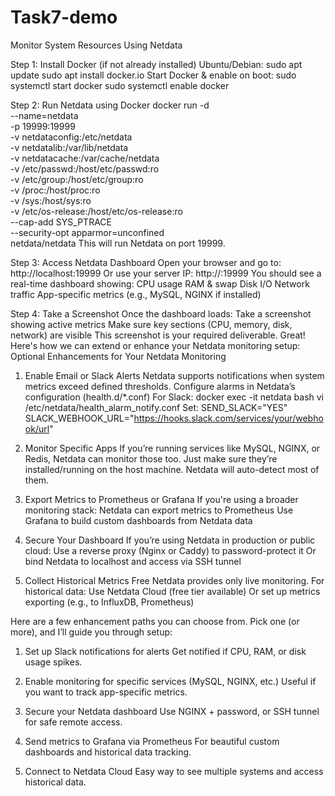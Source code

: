 # Task7-demo
Monitor System Resources Using Netdata


Step 1: Install Docker (if not already installed)
Ubuntu/Debian:
sudo apt update
sudo apt install docker.io
Start Docker & enable on boot:
sudo systemctl start docker
sudo systemctl enable docker


Step 2: Run Netdata using Docker
docker run -d \
  --name=netdata \
  -p 19999:19999 \
  -v netdataconfig:/etc/netdata \
  -v netdatalib:/var/lib/netdata \
  -v netdatacache:/var/cache/netdata \
  -v /etc/passwd:/host/etc/passwd:ro \
  -v /etc/group:/host/etc/group:ro \
  -v /proc:/host/proc:ro \
  -v /sys:/host/sys:ro \
  -v /etc/os-release:/host/etc/os-release:ro \
  --cap-add SYS_PTRACE \
  --security-opt apparmor=unconfined \
  netdata/netdata
This will run Netdata on port 19999.


Step 3: Access Netdata Dashboard
Open your browser and go to:
http://localhost:19999
Or use your server IP:
http://<your-server-ip>:19999
You should see a real-time dashboard showing:
CPU usage
RAM & swap
Disk I/O
Network traffic
App-specific metrics (e.g., MySQL, NGINX if installed)


Step 4: Take a Screenshot
Once the dashboard loads:
Take a screenshot showing active metrics
Make sure key sections (CPU, memory, disk, network) are visible
This screenshot is your required deliverable.
Great! Here's how we can extend or enhance your Netdata monitoring setup:
Optional Enhancements for Your Netdata Monitoring

1. Enable Email or Slack Alerts
Netdata supports notifications when system metrics exceed defined thresholds.
Configure alarms in Netdata’s configuration (health.d/*.conf)
For Slack:
docker exec -it netdata bash
vi /etc/netdata/health_alarm_notify.conf
Set:
SEND_SLACK="YES"
SLACK_WEBHOOK_URL="https://hooks.slack.com/services/your/webhook/url"

2. Monitor Specific Apps
If you’re running services like MySQL, NGINX, or Redis, Netdata can monitor those too.
Just make sure they’re installed/running on the host machine. Netdata will auto-detect most of them.

3. Export Metrics to Prometheus or Grafana
If you're using a broader monitoring stack:
Netdata can export metrics to Prometheus
Use Grafana to build custom dashboards from Netdata data

4. Secure Your Dashboard
If you’re using Netdata in production or public cloud:
Use a reverse proxy (Nginx or Caddy) to password-protect it
Or bind Netdata to localhost and access via SSH tunnel

5. Collect Historical Metrics
Free Netdata provides only live monitoring. For historical data:
Use Netdata Cloud (free tier available)
Or set up metrics exporting (e.g., to InfluxDB, Prometheus)

 Here are a few enhancement paths you can choose from. Pick one (or more), and I’ll guide you through setup:
1. Set up Slack notifications for alerts
Get notified if CPU, RAM, or disk usage spikes.

2. Enable monitoring for specific services (MySQL, NGINX, etc.)
Useful if you want to track app-specific metrics.

3. Secure your Netdata dashboard
Use NGINX + password, or SSH tunnel for safe remote access.

4. Send metrics to Grafana via Prometheus
For beautiful custom dashboards and historical data tracking.

5. Connect to Netdata Cloud
Easy way to see multiple systems and access historical data.
